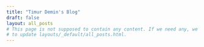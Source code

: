 ```yaml
---
title: "Timur Demin's Blog"
draft: false
layout: all_posts
# This page is not supposed to contain any content. If we need any, we'll need
# to update layouts/_default/all_posts.html.
---
```

